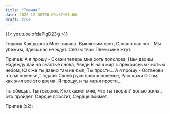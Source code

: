 ```yaml
---
title: "Тишина"
date: 2022-12-30T00:09:57+01:00
draft: true
---
```


{{< youtube xfdaPIgD23g >}}

Тишина
Как дорога
Мне тишина.
Выключим свет,
Словно нас нет..
Мы убежим,
Здесь нас не ждут.
Слёзы твои
Плечи мне жгут.

Припев:
А я прошу -
Скажи теперь мне хоть полслова,
Нам двоим
Надежду дай на счастье снова,
Уведи
В наш мир с прекрасным чистым небом,
Как же ты давно там не был,
Ты прости…
А я прошу -
Останови это мгновенье,
Подари
Своей руки прикосновенье,
Расскажи
О том, как жил всё это время.
Я прощу, и ты меня прости…

Ты обещал.
Ты говорил.
Кто скажет мне,
Что ты творил?
Болью жила..
Это пройдёт.
Сердце простит,
Сердце поймёт.

Припев (х2):